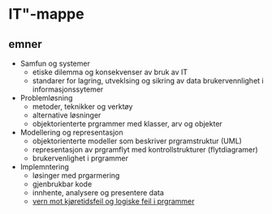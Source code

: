 # IT"-mappe

## emner

- Samfun og systemer
    - etiske dilemma og konsekvenser av bruk av IT 
    - standarer for lagring, utveklsing og sikring av data
    brukervennlighet i informasjonssytemer
- Problemløsning
    - metoder, teknikker og verktøy 
    - alternative løsninger
    - objektorienterte prgrammer med klasser, arv og objekter
- Modellering og representasjon
    - objektorienterte modeller som beskriver prgramstruktur (UML)
    - representasjon av prgramflyt med kontrollstrukturer (flytdiagramer)
    - brukervenlighet i prgrammer
- Implemntering
    - løsinger med prgarmering
    - gjenbrukbar kode
    - innhente, analysere og presentere data
    - [vern mot kjøretidsfeil og logiske feil i prgrammer](./implementering/feilhaantering.md) 

